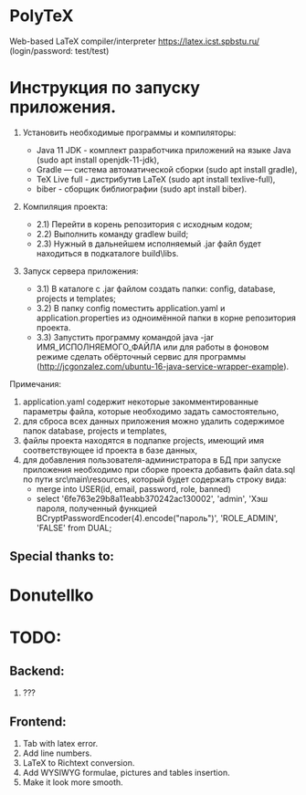 # PolyTeX
Web-based LaTeX compiler/interpreter 
https://latex.icst.spbstu.ru/
(login/password: test/test)

# Инструкция по запуску приложения.

1) Установить необходимые программы и компиляторы:
	- Java 11 JDK - комплект разработчика приложений на языке Java (sudo apt install openjdk-11-jdk),
	- Gradle — система автоматической сборки (sudo apt install gradle),
	- TeX Live full - дистрибутив LaTeX (sudo apt install texlive-full),
	- biber - сборщик библиографии (sudo apt install biber).

2) Компиляция проекта:
	- 2.1) Перейти в корень репозитория с исходным кодом;
	- 2.2) Выполнить команду gradlew build;
	- 2.3) Нужный в дальнейшем исполняемый .jar файл будет находиться в подкаталоге build\libs.

3) Запуск сервера приложения:
	- 3.1) В каталоге с .jar файлом создать папки: config, database, projects и templates;
	- 3.2) В папку config поместить application.yaml и application.properties из одноимённой папки в корне репозитория проекта.
	- 3.3) Запустить программу командой java -jar ИМЯ_ИСПОЛНЯЕМОГО_ФАЙЛА или для работы в фоновом режиме сделать обёрточный сервис для программы (http://jcgonzalez.com/ubuntu-16-java-service-wrapper-example).
	
Примечания: 
1) application.yaml содержит некоторые закомментированные параметры файла, которые необходимо задать самостоятельно,
2) для сброса всех данных приложения можно удалить содержимое папок database, projects и templates,
3) файлы проекта находятся в подпапке projects, имеющий имя соответствующее id проекта в базе данных,
4) для добавления пользователя-администратора в БД при запуске приложения необходимо при сборке проекта добавить файл data.sql по пути src\main\resources, который будет содержать строку вида:
    - merge into USER(id, email, password, role, banned)
    - select '6fe763e29b8a11eabb370242ac130002', 'admin', 'Хэш пароля, полученный функцией BCryptPasswordEncoder(4).encode("пароль")', 'ROLE_ADMIN', 'FALSE' from DUAL;

## Special thanks to:
# Donutellko

# TODO:

## Backend:

1. ???

## Frontend:

1. Tab with latex error.
2. Add line numbers.
3. LaTeX to Richtext conversion.
4. Add WYSIWYG formulae, pictures and tables insertion.
5. Make it look more smooth.
